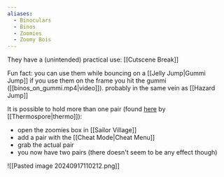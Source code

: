```yaml
---
aliases:
  - Binoculars
  - Binos
  - Zoomies
  - Zoomy Bois
---
```

They have a (unintended) practical use: [[Cutscene Break]]

Fun fact: you can use them while bouncing on a [[Jelly Jump|Gummi Jump]] if you use them on the frame you hit the gummi ([[binos_on_gummi.mp4|video]]). probably in the same vein as [[Hazard Jump]]

It is possible to hold more than one pair (found [here](https://discord.com/channels/313375426112389123/408694062862958592/675795608048762890) by [[Thermospore|thermo]]):
- open the zoomies box in [[Sailor Village]]
- add a pair with the [[Cheat Mode|Cheat Menu]]
- grab the actual pair
- you now have two pairs (there doesn't seem to be any effect though)

![[Pasted image 20240917110212.png]]
